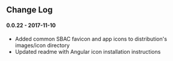 ## Change Log

#### 0.0.22 - 2017-11-10

* Added common SBAC favicon and app icons to distribution's images/icon directory
* Updated readme with Angular icon installation instructions
